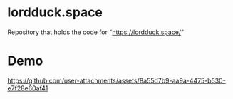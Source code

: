# lordduck.space
Repository that holds the code for "https://lordduck.space/"

# Demo

https://github.com/user-attachments/assets/8a55d7b9-aa9a-4475-b530-e7f28e60af41
